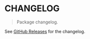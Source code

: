 # CHANGELOG

> Package changelog.

See [GitHub Releases](https://github.com/stdlib-js/array-datespace/releases) for the changelog.